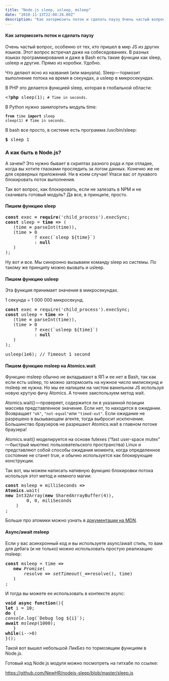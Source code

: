 ```yaml
---
title: "Node.js sleep, usleep, msleep"
date: "2018-11-13T22:08:26.00Z"
description: "Как затормозить поток и сделать паузу Очень частый вопрос, особенно от тех, кто пришел в мир JS из других языков. Этот вопрос вс"
---
```


<h4>Как затормозить поток и сделать паузу</h4>
<p>Очень частый вопрос, особенно от тех, кто пришел в мир JS из других языков. Этот вопрос встречал даже на собеседованиях. В разных языках программирования и даже в Bash есть такие функции как sleep, usleep и другие. Прямо из коробки. Удобно.</p>
<p>Что делают ясно из названия (или мануала). Sleep — тормозит выполнение потока на время в секундах, а usleep в микросекундах.</p>
<p>В PHP это делается функцией sleep, которая в глобальной области:</p>
<pre>&lt;?<strong>php</strong> sleep(1);<code> # Time in seconds.</code></pre>
<p>В Python нужно заимпортить модуль time:</p>
<pre><code><strong>from</strong> time <strong>import</strong> sleep<br>sleep(1) # Time in seconds.</code></pre>
<p>В bash все просто, в системе есть программа /usr/bin/sleep:</p>
<pre><strong>$</strong> sleep 1</pre>
<h3>А как быть в Node.js?</h3>
<p>А зачем? Это нужно бывает в скриптах разного рода и при отладке, когда вы хотите глазками проследить за логом данных. Конечно же не для серверных приложений. Ни в коем случае! Упаси вас от лукавого блокировать поток выполнения.</p>
<p>Так вот вопрос, как блокировать, если не залезать в NPM и не скачивать готовый модуль? Да все, в принципе, просто.</p>
<h4>Пишем функцию sleep</h4>
<pre><strong>const</strong> exec <strong>=</strong> <strong>require</strong>('child_process').execSync;<br><strong>const</strong> sleep = <strong>time</strong> <strong>=&gt;</strong> (<br>   (time <strong>=</strong> parseInt(time)),<br>   (time <strong>&gt;</strong> 0<br>           ? exec(`sleep ${time}`)<br>           : <strong>null</strong><br>   )<br>);</pre>
<p>Ну вот и все. Мы синхронно вызываем команду sleep из системы. По такому же принципу можно вызвать и usleep.</p>
<h4>Пишем функцию usleep</h4>
<p>Эта функция принимает значения в микросекундах.</p>
<p>1 секунда = 1 000 000 микросекунд.</p>
<pre><strong>const</strong> exec <strong>=</strong> require('child_process').execSync;<br><strong>const</strong> usleep = <strong>time</strong> <strong>=&gt;</strong> (<br>   (time <strong>=</strong> parseInt(time)),<br>   (time <strong>&gt;</strong> 0<br>           ? exec(`usleep ${time}`)<br>           : <strong>null</strong><br>   )<br>);</pre>
<pre>usleep(1e6); // Timeout 1 second</pre>
<h4>Пишем функцию msleep на Atomics.wait</h4>
<p>Функцию msleep обычно не вкладывают в ЯП и ее нет в Bash, так как если есть usleep, то можно затормозить на нужное число милисекунд и msleep не нужна. Но мы ее напишем на чистом ванильном JS используя новую крутую фичу Atomics. А точнее заиспользуем метод wait.</p>
<p>Atomics.wait() — проверяет, содержится ли в указанной позиции массива представленное значение. Если нет, то находится в ожидании. Возвращает <code>"ok"</code>, <code>"not-equal"</code>или <code>"timed-out"</code>. Если ожидание не разрешено в вызывающем агенте, тогда выбросит исключение. Большинство браузеров не разрешают Atomics.wait в главном потоке браузера!</p>
<p>Atomics.wait() моделируется на основе futexes (“fast user-space mutex” — быстрый мьютекс пользовательского пространства) Linux и представляют собой способы ожидания момента, когда определенное состояние не станет true, и обычно используется как блокирующие конструкции.</p>
<p>Так вот, мы можем написать нативную функцию блокировки потока используя этот метод и немного магии:</p>
<pre><strong>const</strong> msleep <strong>=</strong> milliSeconds <strong>=&gt;</strong><br><strong>Atomics</strong>.wait(<br><strong>new</strong> Int32Array(<strong>new</strong> SharedArrayBuffer(4)),<br>        0, 0, miliSeconds<br>    )<br>;</pre>
<p>Больше про атомики можно узнать в <a href="https://developer.mozilla.org/en-US/docs/Web/JavaScript/Reference/Global_Objects/Atomics" target="_blank" rel="noopener noreferrer">документации на MDN</a>.</p>
<h4>Async/await msleep</h4>
<p>Если у вас асинхронный код и вы используете async/await стиль, то вам для дебага (и не только) можно использовать простую реализацию msleep:</p>
<pre><strong>const</strong> msleep<em> </em>= time <strong>=&gt;<br>   new</strong> <em>Promise</em>(<br>       resolve <strong>=&gt;</strong> <em>setTimeout</em>(_<strong>=&gt;</strong>resolve(), time)<br>   )<br>;</pre>
<p>И тогда вы можете ее использовать в контексте async:</p>
<pre><strong>void async function</strong>(){<br><strong>let</strong> i = 10;<br><strong>do</strong> {<br><em>console</em>.log(`Debug log ${i}`);<br><strong>await</strong> <em>msleep</em>(1000);<br>   }<br><strong>while</strong>(i--&gt;0)<br>}();</pre>
<p>Такой вот вышел небольшой ЛикБез по тормозящим функциям в Node.js.</p>
<p>Готовый код Node.js модуля можно посмотреть на гитхабе по ссылке:</p>
<p><a href="https://github.com/NewHR/nodejs-sleep/blob/master/sleep.js">https://github.com/NewHR/nodejs-sleep/blob/master/sleep.js</a></p>



